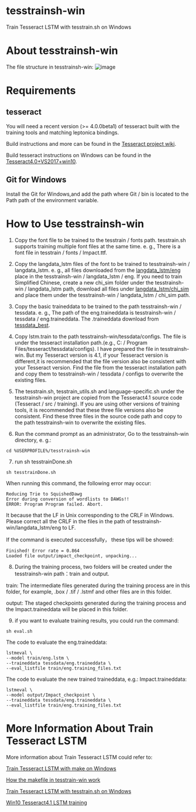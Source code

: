 # tesstrainsh-win
Train Tesseract LSTM with tesstrain.sh on Windows 
# About tesstrainsh-win
The file structure in tesstrainsh-win:
![image](https://livezingy.com/uploads/2020/04/tesstrainsh.png)
# Requirements
## tesseract
You will need a recent version (>= 4.0.0beta1) of tesseract built with the training tools and matching leptonica bindings. 

Build instructions and more can be found in the [Tesseract project wiki](https://github.com/tesseract-ocr/tesseract/wiki).

Build tesseract instructions on Windows can be found in the [Tesseract4.0+VS2017+win10](https://livezingy.com/compilation-tesseract4-in-vs2017-win10/).

## Git for Windows
Install the Git for Windows,and add the path where Git / bin is located to the Path path of the environment variable.

# How to Use tesstrainsh-win
1. Copy the font file to be trained to the tesstrain / fonts path. tesstrain.sh supports training multiple font files at the same time. e. g., There is a font file in tesstrain / fonts / Impact.ttf.

2. Copy the langdata_lstm files of the font to be trained to tesstrainsh-win / langdata_lstm. e. g., all files downloaded from the [langdata_lstm/eng](https://github.com/tesseract-ocr/langdata_lstm/tree/master/eng) place in the tesstrainsh-win / langdata_lstm / eng. If you need to train Simplified Chinese, create a new chi_sim folder under the tesstrainsh-win / langdata_lstm path, download all files under [langdata_lstm/chi_sim](https://github.com/tesseract-ocr/langdata_lstm/tree/master/chi_sim)  and place them under the tesstrainsh-win / langdata_lstm / chi_sim path.

3. Copy the basic traineddata to be trained to the path tesstrainsh-win / tessdata. e. g.,  The path of the eng.traineddata is  tesstrainsh-win / tessdata / eng.traineddata. The .traineddata download from [tessdata_best](https://github.com/tesseract-ocr/tessdata_best).

4. Copy lstm.train to the path tesstrainsh-win/tessdata/configs. The file is under the tesseract installation path.(e.g., C: / Program Files/tesseract/tessdata/configs). I have prepared the file in tesstrainsh-win. But my Tesseract version is 4.1, if your Tesseract version is different,it is recommended that the file version also be consistent with your Tesseract version. Find the file from the tesseract installation path and copy them to tesstrainsh-win / tessdata / configs to overwrite the existing files.

5. The tesstrain.sh, tesstrain_utils.sh and language-specific.sh under the tesstrainsh-win project are copied from the Tesseract4.1 source code (Tesseract / src / training). If you are using other versions of training tools, it is recommended that these three file versions also be consistent. Find these three files in the source code path and copy to the path tesstrainsh-win to overwrite the existing files.

6. Run the command prompt as an administrator, Go to the tesstrainsh-win directory, e. g.:
```
cd %USERPROFILE%/tesstrainsh-win
```

7. run sh tesstrainDone.sh
```
sh tesstrainDone.sh
```
When running this command, the following error may occur:
```
Reducing Trie to SquishedDawg
Error during conversion of wordlists to DAWGs!!
ERROR: Program Program failed. Abort. 
```
It because that the LF in Unix corresponding to the CRLF in Windows.
Please correct all the CRLF in the files in the path of tesstrainsh-win/langdata_lstm/eng to LF.

If the command is executed successfully， these tips will be showed:
```
Finished! Error rate = 0.864
Loaded file output/impact_checkpoint, unpacking... 
```

8. During the training process, two folders will be created under the tesstrainsh-win path：train and output.

train: The intermediate files generated during the training process are in this folder, for example, .box / .tif / .lstmf and other files are in this folder.

output: The staged checkpoints generated during the training process and the Impact.traineddata will be placed in this folder.

9. if you want to evaluate training results, you could run the command:
```
sh eval.sh
```
The code to evaluate the eng.traineddata:
```
lstmeval \
--model train/eng.lstm \
--traineddata tessdata/eng.traineddata \
--eval_listfile train/eng.training_files.txt 
```
The code to evaluate the new trained traineddata, e.g.: Impact.traineddata:
```	
lstmeval \
--model output/Impact_checkpoint \
--traineddata tessdata/eng.traineddata \
--eval_listfile train/eng.training_files.txt 
```

# More Information About Train Tesseract LSTM
More information about Train Tesseract LSTM could refer to:

[Train Tesseract LSTM with make on Windows](https://livezingy.com/train-tesseract-lstm-with-make-on-windows/)

[How the makefile in tesstrain-win work](https://livezingy.com/how-the-makefile-in-tesstrain-win-work/)

[Train Tesseract LSTM with tesstrain.sh on Windows](https://livezingy.com/train-tesseract-lstm-with-tesstrain-sh-on-windows/)

[Win10 Tesseract4.1 LSTM training](https://livezingy.com/win10-tesseract4-1-lstm-training/)
